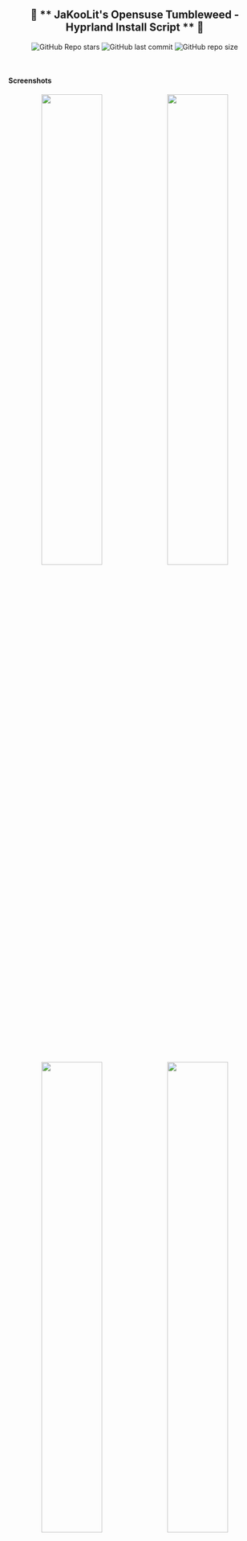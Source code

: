 <div align="center">

## 💌 ** JaKooLit's Opensuse Tumbleweed - Hyprland Install Script ** 💌

![GitHub Repo stars](https://img.shields.io/github/stars/JaKooLit/OpenSuse-Hyprland?style=for-the-badge&color=cba6f7) ![GitHub last commit](https://img.shields.io/github/last-commit/JaKooLit/OpenSuse-Hyprland?style=for-the-badge&color=b4befe) ![GitHub repo size](https://img.shields.io/github/repo-size/JaKooLit/OpenSuse-Hyprland?style=for-the-badge&color=cba6f7)

<br/>
</div>

#### Screenshots 
<p align="center">
    <img align="center" width="49%" src="https://raw.githubusercontent.com/JaKooLit/screenshots/main/Hyprland-ScreenShots/OpenSuse/OpenSUSE1.png" /> <img align="center" width="49%" src="https://raw.githubusercontent.com/JaKooLit/screenshots/main/Hyprland-ScreenShots/OpenSuse/OpenSUSE2.png" />   

</p>

<p align="center">
    <img align="center" width="49%" src="https://raw.githubusercontent.com/JaKooLit/screenshots/main/Hyprland-Dots-Showcase/default-waybar.png" /> <img align="center" width="49%" src="https://raw.githubusercontent.com/JaKooLit/screenshots/main/Hyprland-Dots-Showcase/rofi.png" />   
   <img align="center" width="49%" src="https://raw.githubusercontent.com/JaKooLit/screenshots/main/Hyprland-Dots-Showcase/wlogout-dark.png" /> <img align="center" width="49%" src="https://raw.githubusercontent.com/JaKooLit/screenshots/main/Hyprland-Dots-Showcase/showcase2.png"" /> 
   <img align="center" width="49%" src="https://raw.githubusercontent.com/JaKooLit/screenshots/main/Hyprland-Dots-Showcase/waybar-layout.png" /> <img align="center" width="49%" src="https://raw.githubusercontent.com/JaKooLit/screenshots/main/Hyprland-Dots-Showcase/waybar-style.png"" /> 
</p>

<p align="center">
    <img align="center" width="49%" src="https://raw.githubusercontent.com/JaKooLit/screenshots/main/Hyprland-ScreenShots/OpenSuse/nvidia-opensuse.png" /> <img align="center" width="49%" src="https://raw.githubusercontent.com/JaKooLit/screenshots/main/Hyprland-ScreenShots/OpenSuse/nvidia-opensuse2.png" />  

</p>

#### 📷 More Screenshots (from other distros since it it using same Hyprland Dots) [`Link`](https://github.com/JaKooLit/screenshots/tree/main/Hyprland-V2-Screenshots/General/)

#### 📹 Video presentation [`Youtube Link`](https://youtu.be/xmSW9W-MbME?si=h9p8b8Z_GmsgafRS)

### 🪧🪧🪧 ANNOUNCEMENT 🪧🪧🪧
- This Repo does not contain Hyprland Dots or configs! Dotfiles can be checked here [`Hyprland-Dots`](https://github.com/JaKooLit/Hyprland-Dots) . During installation, if you opt to copy installation, it will be downloaded from that centralized repo.
- Hyprland-Dots use are constantly evolving / improving. you can check CHANGELOGS here [`Hyprland-Dots-Changelogs`](https://github.com/JaKooLit/Hyprland-Dots/wiki/Changelogs)
- Since the Hyprland-Dots are evolving, some of the screenshots maybe old
- the wallpaper offered to be downloaded towards the end is from this [`REPO`](https://github.com/JaKooLit/Wallpaper-Bank)

### ♨️ Activating Packman Repo
- by default, the packman mirror chosen is "https://ftp.gwdg.de/pub/linux/misc/packman/suse/openSUSE_Tumbleweed/"
- if you require to change the mirror, edit install-scripts/00-packman.sh and add mirrors of your choice. you can find mirrors [HERE](http://packman.links2linux.org/mirrors)

> [!IMPORTANT]
> install a backup tool like `snapper` or `timeshift`. and Backup your system before installing hyprland using this script. This script does NOT include uninstallation of packages

> [!NOTE]
> Main reason why I have not included an uninstallation script is simple. Some packages maybe already installed on your system by default. If I create an uninstall script with packages that I have set to install, you may end up a unrecoverable system. 

#### 🆕  Prerequisites
- This install script is intended for atleast Server type installed.
- In theory, This should work on a any Tumbleweed with DE (Plasma, Gnome, XFCE). Although I am not sure about xfce default login manager if able to detect Hyprland.
- If you have nvidia, and wanted to use proprietary drivers, uninstall nouveau first (if installed). This script will be installing proprietary nvidia drivers and will not deal with removal of nouveau.

#### ✨  Some notes on installation
- Some apps are being installed using OPI. These packages are wlogout, swaylock-effects and nwg-look
- for SDDM, by script sddm-qt6 will be installed. If you have already sddm, I HIGHLY SUGGEST NOT to install sddm through this script since I dont know the impact to your current sddm. Opensuse ship 2 version, sddm and sddm-qt6. The latter is more up to date... (I think)
- Another for SDDM, if you are installing from a server type of opensuse install, I highly suggest to install the sddm theme since you'll get a vanilla look sddm theme. 

#### ✨ Costumize the packages
- inside the install-scripts folder, you can edit 02-hypr-pkgs.sh, etc. Care though as the Hyprland Dots might not work properly
- default GTK theme if agreed to be installed is Tokyo night GTK themes (dark and light) + Tokyo night SE icons

#### 💫 SDDM and GTK Themes offered
- If you opted to install SDDM theme, here's the [`LINK`](https://github.com/JaKooLit/simple-sddm-2)
- If you opted to install GTK Themes, Icons and Cursor offered are Tokyo Nights. [`LINK`](https://github.com/JaKooLit/GTK-themes-icons) & Bibata Cursor Modern Ice 

#### ⚠️ WARNING! If you have GDM already as log-in manager, DO NOT install SDDM
- You will likely to encounter issues

#### 🔔 NOTICE TO NVIDIA OWNERS ### 
- Please take note that the nvidia driver will be install is G06 driver, which is for GeForce 700 series (Maxwell, Pascal...) and up see here [`NVIDIA-Opensuse-Link`](https://en.opensuse.org/SDB:NVIDIA_drivers)
- You can edit the install-scripts/nvidia.sh if you require for older cards. However, do take note that it may not work as older nvidia drivers dont support wayland well.
> [!IMPORTANT]
> If you want to use nouveau driver, choose N when asked if you have nvidia gpu. This is because the nvidia installer part, it will blacklist nouveau. Hyprland will still be installed but it will skip blacklisting nouveau.

#### 🔔 NOTICE TO ASUS ROG Laptop owners ### 
- There is an guide by Asusctl dev [`Asusctl`](https://asus-linux.org/wiki/opensuse-guide/)
- However. during my test, the ROG gui is not behaving well, and I cant click any button. So The asusctl and supergfxctl that I have set here are build from source through their gitlab

#### ✨ to run
> clone this repo (latest commit only) to reduce file size download by using git. Change directory, make executable and run the script
```bash
git clone --depth=1 https://github.com/JaKooLit/OpenSuse-Hyprland.git
cd OpenSuse-Hyprland
chmod +x install.sh
./install.sh
```

<p align="center">
    <img align="center" width="100%" src="https://raw.githubusercontent.com/JaKooLit/OpenSuse-Hyprland/main/OpenSuse-Installer.png" />

#### ✨ for ZSH and OH-MY-ZSH installation
> installer should auto change your default shell to zsh. However, if it does not, do this
```bash
chsh -s $(which zsh)
zsh
source ~/.zshrc
```
- reboot or logout
- by default agnoster theme is installed. You can find more themes from this [`OH-MY-ZSH-THEMES`](https://github.com/ohmyzsh/ohmyzsh/wiki/Themes)
- to change the theme, edit ~/.zshrc ZSH_THEME="desired theme"

#### ✨ TO DO once installation done and dotfiles copied
- ~~if you opted to install gtk themes, to apply the theme and icon, press the dark/light button (beside the padlock). To apply Bibata modern ice cursor, launch nwg-look (GTK Settings) through rofi.~~ Hyprland-Dots v2.1.18, initial boot file will attempt to apply GTK themes,cursor, and icons. You can tweak more using nwg-look (GTK-Settings) utility

- SUPER H for HINT or click on the waybar HINT! Button 
- Head over to [FAQ](https://github.com/JaKooLit/Hyprland-Dots/wiki/FAQ) and [TIPS](https://github.com/JaKooLit/Hyprland-Dots/wiki/TIPS)

#### 🙋 Got a questions regarding the Hyprland Dots or configurations? 🙋
- Head over to wiki Link [`WIKI`](https://github.com/JaKooLit/Hyprland-Dots/wiki)

#### 🙋 👋 Having issues or questions? 
- for the install part, kindly open issue on this repo
- for the Pre-configured Hyprland dots / configuration, submit issue [`here`](https://github.com/JaKooLit/Hyprland-Dots/issues)

#### ❗ some known issues on this Installer
- some users reported that they have to install some packages. It is in the install-scripts/force-install.sh
- At this time the packages force to install are the following `playerctl`

#### ❗ some known issues for nvidia
- reports from members of my discord, states that some users of nvidia are getting stuck on sddm login. credit  to @Kenni Fix stated was 
```  
 while in sddm press ctrl+alt+F2 or F3
log into your account
`lspci -nn`, find the id of your nvidia card
`ls /dev/dri/by-path` find the matching id
`ls -l /dev/dri/by-path` to check where the symlink points to 
)
```
- add "env = WLR_DRM_DEVICES,/dev/dri/cardX" to the ENVvariables config (.config/hypr/UserConfigs/ENVariables.conf)  ; X being where the symlink of the gpu points to

- more info from the hyprland wiki [`Hyprland Wiki Link`](https://wiki.hyprland.org/FAQ/#my-external-monitor-is-blank--doesnt-render--receives-no-signal-laptop)

#### 🔧 Proper way to re-installing a particular script from install-scripts folder
- CD into Fedora-Hyprland Folder and then ran the below command. 
- i.e. `./install-scripts/gtk-themes` - For reinstall GTK Themes. 

#### 🛣️ TO DO:
- ~~[ ] Install zsh and oh-my-zsh without necessary steps above~~ DONE 
- ~~[ ] Make it fully functional (duh 🤣)~~ done
- ~~[ ] hyprland-nvidia - NOT SUPPORTED~~ NOW SUPPORTED 🥳
- ~~[ ] SDDM is not starting. However, if you opt to install zsh, I have already set for auto log-in to Hyprland so once you set up zsh like the instruction above. You just need to type username and password.~~ FIXED 🥳

#### 🫥 Improving performance for Older Nvidia Cards using driver 470
  - [`SEE HERE`](https://github.com/JaKooLit/Hyprland-Dots/discussions/123#discussion-6035205)
  
#### ❗ some known issues on Hyprland-Dots
- See FAQ section of Hyprland-Dots [FAQ](https://github.com/JaKooLit/Hyprland-Dots/wiki/FAQ)

#### 📒 Final Notes
- join my discord channel [`Discord`](https://discord.gg/V2SJ92vbEN)
- Feel free to copy, re-distribute, and use this script however you want. Would appreciate if you give me some loves by crediting my work :)

#### 👍👍👍 Thanks and Credits!
- [`Hyprland`](https://hyprland.org/) Of course to Hyprland and @vaxerski for this awesome Dynamic Tiling Manager.

### 💖 Support
- a Star on my Github repos would be nice 🌟

- Subscribe to my Youtube Channel [YouTube](https://www.youtube.com/@Ja.KooLit) 

- You can also buy me Coffee Through ko-fi.com or coffee.com 🤩

<a href='https://ko-fi.com/jakoolit' target='_blank'><img height='35' style='border:0px;height:46px;' src='https://az743702.vo.msecnd.net/cdn/kofi3.png?v=0' border='0' alt='Buy Me a Coffee at ko-fi.com' />

[!["Buy Me A Coffee"](https://www.buymeacoffee.com/assets/img/custom_images/orange_img.png)](https://www.buymeacoffee.com/JaKooLit)

#### 📹 Youtube videos (Click to view and watch the playlist) 📹
[![Youtube Playlist Thumbnail](https://raw.githubusercontent.com/JaKooLit/screenshots/main/Youtube.png)](https://youtube.com/playlist?list=PLDtGd5Fw5_GjXCznR0BzCJJDIQSZJRbxx&si=iaNjLulFdsZ6AV-t)





